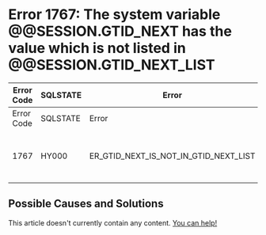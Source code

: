 
# Error 1767: The system variable @@SESSION.GTID_NEXT has the value which is not listed in @@SESSION.GTID_NEXT_LIST


| Error Code | SQLSTATE | Error | Description |
| --- | --- | --- | --- |
| Error Code | SQLSTATE | Error | Description |
| 1767 | HY000 | ER_GTID_NEXT_IS_NOT_IN_GTID_NEXT_LIST | The system variable @@SESSION.GTID_NEXT has the value %s, which is not listed in @@SESSION.GTID_NEXT_LIST. |




## Possible Causes and Solutions


This article doesn't currently contain any content. [You can help!](/en/writing-and-editing-knowledge-base-articles/)

